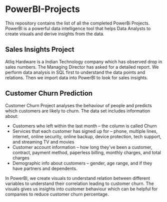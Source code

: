 # PowerBI-Projects
This repository contains the list of all the completed PowerBi Projects. PowerBI is a powerful data intelligence tool that helps Data Analysts to create visuals and derive insights from the data.

## Sales Insights Project
Atliq Hardware is a Indian Technology company which has observed drop in sales numbers. The Managing Director has asked for a detailed report. We perform data analysis in SQL first to understand the data points and relations. Then we import data into PowerBI to look for sales insights.

## Customer Churn Prediction
Customer Churn Project analyses the behaviour of people and predicts which customers are likely to churn. The data set includes information about:
- Customers who left within the last month – the column is called Churn
- Services that each customer has signed up for – phone, multiple lines, internet, online security, online backup, device protection, tech support, and streaming TV and movies
- Customer account information – how long they’ve been a customer, contract, payment method, paperless billing, monthly charges, and total charges
- Demographic info about customers – gender, age range, and if they have partners and dependents.

In PowerBI, we create visuals to understand relation between different variables to understand their correlation leading to customer churn. The visuals gives us insights into customer behaviour which can be helpful for companies to reduce customer churn percentage.
